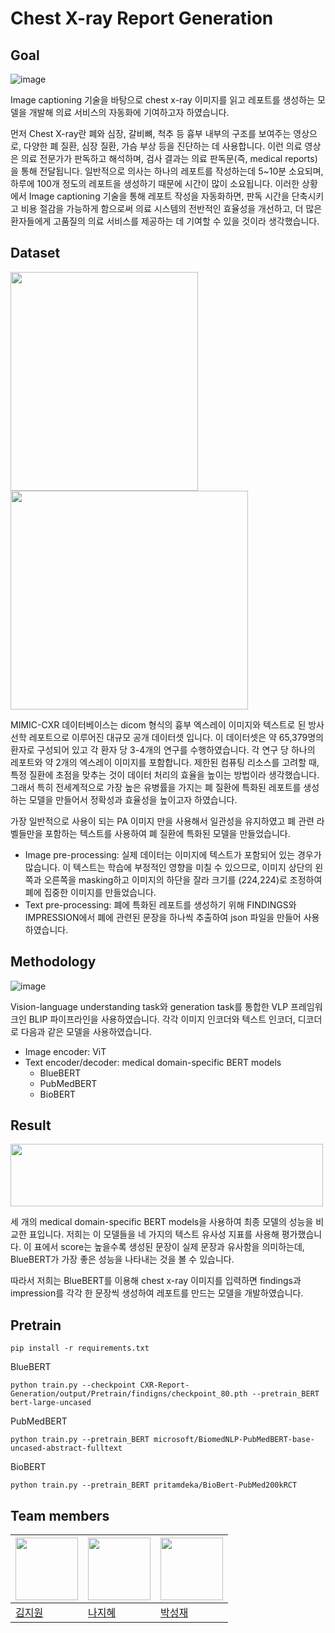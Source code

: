 # Chest X-ray Report Generation 

## Goal
![image](https://github.com/hanajibsa/CXR_report_generation/assets/115071643/d612ec52-d65b-4794-a647-1eff54cff55e)

Image captioning 기술을 바탕으로 chest x-ray 이미지를 읽고 레포트를 생성하는 모델을 개발해 의료 서비스의 자동화에 기여하고자 하였습니다.


먼저 Chest X-ray란 폐와 심장, 갈비뼈, 척추 등 흉부 내부의 구조를 보여주는 영상으로, 다양한 폐 질환, 심장 질환, 가슴 부상 등을 진단하는 데 사용합니다. 이런 의료 영상은 의료 전문가가 판독하고 해석하며, 검사 결과는 의료 판독문(즉, medical reports)을 통해 전달됩니다. 일반적으로 의사는 하나의 레포트를 작성하는데 5~10분 소요되며, 하루에 100개 정도의 레포트을 생성하기 때문에 시간이 많이 소요됩니다. 이러한 상황에서 Image captioning 기술을 통해 레포트 작성을 자동화하면, 판독 시간을 단축시키고 비용 절감을 가능하게 함으로써 의료 시스템의 전반적인 효율성을 개선하고, 더 많은 환자들에게 고품질의 의료 서비스를 제공하는 데 기여할 수 있을 것이라 생각했습니다.

## Dataset 
<img src="https://github.com/hanajibsa/CXR_report_generation/assets/115071643/9f1f8058-1614-494c-b0ab-c9233f7e27be.png" width="300" height="350"/>
<img src="https://github.com/hanajibsa/CXR_report_generation/assets/115071643/fd53a6cd-63fb-4114-93f6-1dec2390d6d1.png" width="380" height="350"/>

MIMIC-CXR 데이터베이스는 dicom 형식의 흉부 엑스레이 이미지와 텍스트로 된 방사선학 레포트으로 이루어진 대규모 공개 데이터셋 입니다. 이 데이터셋은 약  65,379명의 환자로 구성되어 있고 각 환자 당  3-4개의 연구를 수행하였습니다. 각 연구 당 하나의 레포트와 약 2개의 엑스레이 이미지를 포함합니다. 
제한된 컴퓨팅 리소스를 고려할 때, 특정 질환에 초점을 맞추는 것이 데이터 처리의 효율을 높이는 방법이라 생각했습니다. 그래서 특히 전세계적으로 가장 높은 유병률을 가지는 폐 질환에 특화된 레포트를 생성하는 모델을 만들어서 정확성과 효율성을 높이고자 하였습니다.

가장 일반적으로 사용이 되는 PA 이미지 만을 사용해서 일관성을 유지하였고 폐 관련 라벨들만을 포함하는 텍스트를 사용하여 폐 질환에 특화된 모델을 만들었습니다.
- Image pre-processing: 실제 데이터는 이미지에 텍스트가 포함되어 있는 경우가 많습니다. 이 텍스트는 학습에 부정적인 영향을 미칠 수 있으므로, 이미지 상단의 왼쪽과 오른쪽을 masking하고 이미지의 하단을 잘라 크기를 (224,224)로 조정하여 폐에 집중한 이미지를 만들었습니다. 
- Text pre-processing: 폐에 특화된 레포트를 생성하기 위해 FINDINGS와 IMPRESSION에서 폐에 관련된 문장을 하나씩 추출하여 json 파일을 만들어 사용하였습니다. 

## Methodology
![image](https://github.com/hanajibsa/CXR_report_generation/assets/115071643/f85c9494-4b0a-4ea3-a839-f014229757da)

Vision-language understanding task와  generation task를 통합한 VLP 프레임워크인 BLIP 파이프라인을 사용하였습니다. 각각 이미지 인코더와 텍스트 인코더, 디코더로 다음과 같은 모델을 사용하였습니다. 
- Image encoder: ViT
- Text encoder/decoder: medical domain-specific BERT models
    - BlueBERT
    - PubMedBERT
    - BioBERT

## Result 
<img src="https://github.com/hanajibsa/CXR_report_generation/assets/115071643/f48ad037-d314-48ff-a76f-d57d61d9400a.png" width="500" height="100"/>

세 개의 medical domain-specific BERT models을 사용하여 최종 모델의 성능을 비교한 표입니다. 저희는 이 모델들을 네 가지의 텍스트 유사성 지표를 사용해 평가했습니다. 이 표에서 score는 높을수록 생성된 문장이 실제 문장과 유사함을 의미하는데, BlueBERT가 가장 좋은 성능을 나타내는 것을 볼 수 있습니다.

따라서 저희는 BlueBERT를 이용해 chest x-ray 이미지를 입력하면 findings과 impression를 각각 한 문장씩 생성하여 레포트를 만드는 모델을 개발하였습니다.

## Pretrain
```
pip install -r requirements.txt
```

BlueBERT
```
python train.py --checkpoint CXR-Report-Generation/output/Pretrain/findigns/checkpoint_80.pth --pretrain_BERT bert-large-uncased
```

PubMedBERT
```
python train.py --pretrain_BERT microsoft/BiomedNLP-PubMedBERT-base-uncased-abstract-fulltext
```

BioBERT
```
python train.py --pretrain_BERT pritamdeka/BioBert-PubMed200kRCT
```

## Team members
|<img src="https://avatars.githubusercontent.com/hanajibsa" width="100">|<img src="https://avatars.githubusercontent.com/naajeehxe" width="100">|<img src="https://avatars.githubusercontent.com/SeongjaeP" width="100">|  
|-|-|-|
|[김지원](https://github.com/hanajibsa)|[나지혜](https://github.com/naajeehxe)|[박성재](https://github.com/SeongjaeP)|
